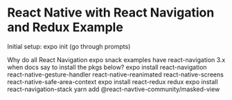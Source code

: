 # React Native with React Navigation and Redux Example

Initial setup:
expo init (go through prompts)

Why do all React Navigation expo snack examples have react-navigation 3.x when docs say to install the pkgs below?
expo install react-navigation react-native-gesture-handler react-native-reanimated react-native-screens react-native-safe-area-context
expo install react-redux redux 
expo install react-navigation-stack
yarn add @react-navtive-community/masked-view